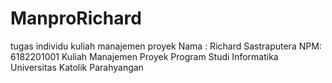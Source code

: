 # ManproRichard
tugas individu kuliah manajemen proyek
Nama : Richard Sastraputera
NPM: 6182201001
Kuliah Manajemen Proyek
Program Studi Informatika Universitas Katolik Parahyangan
